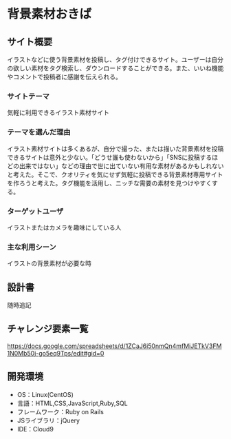 # 背景素材おきば



## サイト概要

イラストなどに使う背景素材を投稿し、タグ付けできるサイト。ユーザーは自分の欲しい素材をタグ検索し、ダウンロードすることができる。また、いいね機能やコメントで投稿者に感謝を伝えられる。

### サイトテーマ

気軽に利用できるイラスト素材サイト

### テーマを選んだ理由

イラスト素材サイトは多くあるが、自分で撮った、または描いた背景素材を投稿できるサイトは意外と少ない。「どうせ誰も使わないから」「SNSに投稿するほどの出来ではない」などの理由で世に出ていない有用な素材があるかもしれないと考えた。そこで、クオリティを気にせず気軽に投稿できる背景素材専用サイトを作ろうと考えた。タグ機能を活用し、ニッチな需要の素材を見つけやすくする。

### ターゲットユーザ

イラストまたはカメラを趣味にしている人

### 主な利用シーン

イラストの背景素材が必要な時

## 設計書

随時追記

## チャレンジ要素一覧

https://docs.google.com/spreadsheets/d/1ZCaJ6i50nmQn4mfMiJETkV3FM1N0Mb50j-go5eq9Tps/edit#gid=0

## 開発環境

- OS：Linux(CentOS)
- 言語：HTML,CSS,JavaScript,Ruby,SQL
- フレームワーク：Ruby on Rails
- JSライブラリ：jQuery
- IDE：Cloud9

